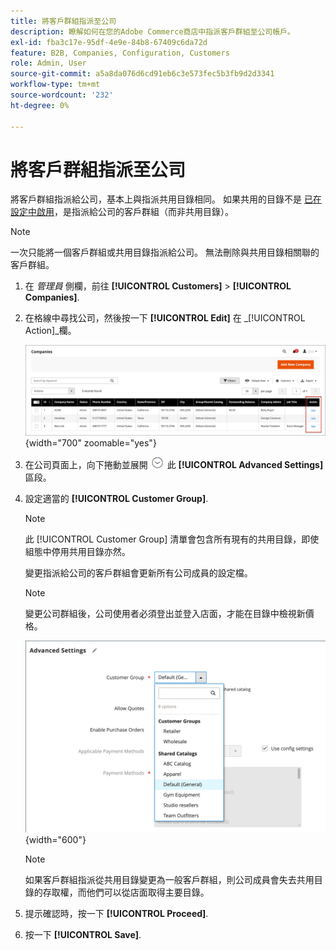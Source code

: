 ```yaml
---
title: 將客戶群組指派至公司
description: 瞭解如何在您的Adobe Commerce商店中指派客戶群組至公司帳戶。
exl-id: fba3c17e-95df-4e9e-84b8-67409c6da72d
feature: B2B, Companies, Configuration, Customers
role: Admin, User
source-git-commit: a5a8da076d6cd91eb6c3e573fec5b3fb9d2d3341
workflow-type: tm+mt
source-wordcount: '232'
ht-degree: 0%

---
```


# 將客戶群組指派至公司

將客戶群組指派給公司，基本上與指派共用目錄相同。 如果共用的目錄不是 [已在設定中啟用](enable-basic-features.md)，是指派給公司的客戶群組（而非共用目錄）。

>[!NOTE]
>
> 一次只能將一個客戶群組或共用目錄指派給公司。 無法刪除與共用目錄相關聯的客戶群組。

1. 在 _管理員_ 側欄，前往 **[!UICONTROL Customers]** > **[!UICONTROL Companies]**.

1. 在格線中尋找公司，然後按一下 **[!UICONTROL Edit]** 在 _[!UICONTROL Action]_欄。

   ![編輯公司](./assets/companies-grid-edit.png){width="700" zoomable="yes"}

1. 在公司頁面上，向下捲動並展開 ![展開選擇器](../assets/icon-display-expand.png) 此 **[!UICONTROL Advanced Settings]** 區段。

1. 設定適當的 **[!UICONTROL Customer Group]**.

   >[!NOTE]
   >
   >此 [!UICONTROL Customer Group] 清單會包含所有現有的共用目錄，即使組態中停用共用目錄亦然。

   變更指派給公司的客戶群組會更新所有公司成員的設定檔。

   >[!NOTE]
   >
   >變更公司群組後，公司使用者必須登出並登入店面，才能在目錄中檢視新價格。

   ![變更客戶群組或共用目錄](./assets/company-advanced-settings-customer-group-admin.png){width="600"}

   >[!NOTE]
   >
   >如果客戶群組指派從共用目錄變更為一般客戶群組，則公司成員會失去共用目錄的存取權，而他們可以從店面取得主要目錄。

1. 提示確認時，按一下 **[!UICONTROL Proceed]**.

1. 按一下 **[!UICONTROL Save]**.
